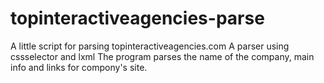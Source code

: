 # topinteractiveagencies-parse
A little script for parsing topinteractiveagencies.com
A parser using cssselector and lxml
The program parses the name of the company, main info and links for compony's site. 
